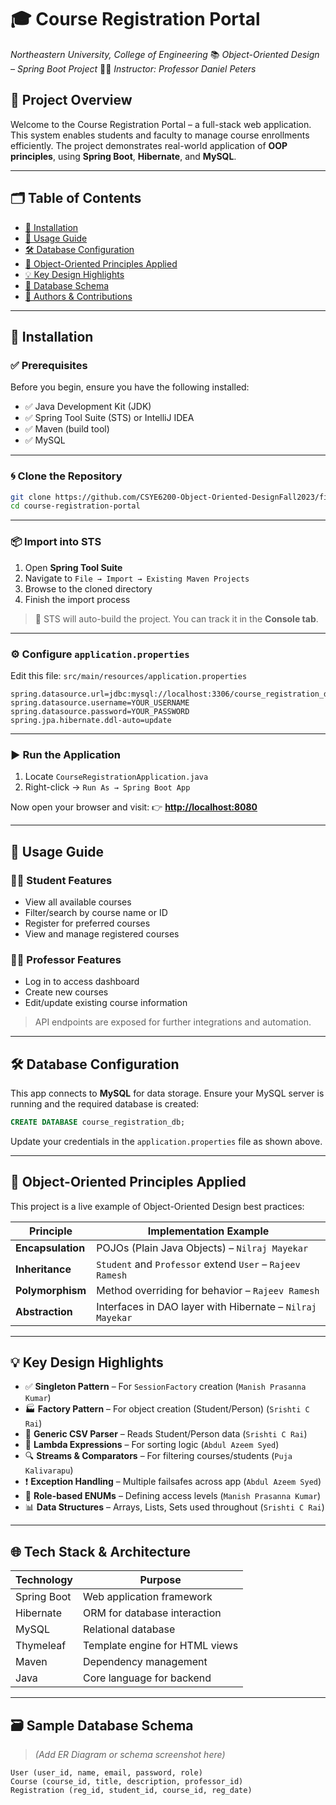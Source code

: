 # 🎓 Course Registration Portal

*Northeastern University, College of Engineering*
📚 *Object-Oriented Design – Spring Boot Project*
👨‍🏫 *Instructor: Professor Daniel Peters*


## 📌 Project Overview

Welcome to the Course Registration Portal – a full-stack web application. This system enables students and faculty to manage course enrollments efficiently. The project demonstrates real-world application of **OOP principles**, using **Spring Boot**, **Hibernate**, and **MySQL**.

---

## 🗂 Table of Contents

* [🔧 Installation](#-installation)
* [🚀 Usage Guide](#-usage-guide)
* [🛠 Database Configuration](#-database-configuration)
* [🧠 Object-Oriented Principles Applied](#-object-oriented-principles-applied)
* [💡 Key Design Highlights](#-key-design-highlights)
* [🧱 Database Schema](#-database-schema)
* [👥 Authors & Contributions](#-authors--contributions)

---

## 🔧 Installation

### ✅ Prerequisites

Before you begin, ensure you have the following installed:

* ✅ Java Development Kit (JDK)
* ✅ Spring Tool Suite (STS) or IntelliJ IDEA
* ✅ Maven (build tool)
* ✅ MySQL

---

### 🌀 Clone the Repository

```bash
git clone https://github.com/CSYE6200-Object-Oriented-DesignFall2023/final-project-final-group-10.git
cd course-registration-portal
```

---

### 📦 Import into STS

1. Open **Spring Tool Suite**
2. Navigate to `File → Import → Existing Maven Projects`
3. Browse to the cloned directory
4. Finish the import process

> 🔄 STS will auto-build the project. You can track it in the **Console tab**.

---

### ⚙ Configure `application.properties`

Edit this file: `src/main/resources/application.properties`

```properties
spring.datasource.url=jdbc:mysql://localhost:3306/course_registration_db
spring.datasource.username=YOUR_USERNAME
spring.datasource.password=YOUR_PASSWORD
spring.jpa.hibernate.ddl-auto=update
```

---

### ▶️ Run the Application

1. Locate `CourseRegistrationApplication.java`
2. Right-click → `Run As → Spring Boot App`

Now open your browser and visit:
👉 **[http://localhost:8080](http://localhost:8080)**

---

## 🚀 Usage Guide

### 👨‍🎓 Student Features

* View all available courses
* Filter/search by course name or ID
* Register for preferred courses
* View and manage registered courses

### 👩‍🏫 Professor Features

* Log in to access dashboard
* Create new courses
* Edit/update existing course information

> API endpoints are exposed for further integrations and automation.

---

## 🛠 Database Configuration

This app connects to **MySQL** for data storage.
Ensure your MySQL server is running and the required database is created:

```sql
CREATE DATABASE course_registration_db;
```

Update your credentials in the `application.properties` file as shown above.

---

## 🧠 Object-Oriented Principles Applied

This project is a live example of Object-Oriented Design best practices:

| Principle         | Implementation Example                                    |
| ----------------- | --------------------------------------------------------- |
| **Encapsulation** | POJOs (Plain Java Objects) – `Nilraj Mayekar`             |
| **Inheritance**   | `Student` and `Professor` extend `User` – `Rajeev Ramesh` |
| **Polymorphism**  | Method overriding for behavior – `Rajeev Ramesh`          |
| **Abstraction**   | Interfaces in DAO layer with Hibernate – `Nilraj Mayekar` |

---

## 💡 Key Design Highlights

* ✅ **Singleton Pattern** – For `SessionFactory` creation (`Manish Prasanna Kumar`)
* 🏭 **Factory Pattern** – For object creation (Student/Person) (`Srishti C Rai`)
* 📄 **Generic CSV Parser** – Reads Student/Person data (`Srishti C Rai`)
* 🧮 **Lambda Expressions** – For sorting logic (`Abdul Azeem Syed`)
* 🔍 **Streams & Comparators** – For filtering courses/students (`Puja Kalivarapu`)
* ❗ **Exception Handling** – Multiple failsafes across app (`Abdul Azeem Syed`)
* 🔐 **Role-based ENUMs** – Defining access levels (`Manish Prasanna Kumar`)
* 📊 **Data Structures** – Arrays, Lists, Sets used throughout (`Srishti C Rai`)

---

## 🌐 Tech Stack & Architecture

| Technology  | Purpose                        |
| ----------- | ------------------------------ |
| Spring Boot | Web application framework      |
| Hibernate   | ORM for database interaction   |
| MySQL       | Relational database            |
| Thymeleaf   | Template engine for HTML views |
| Maven       | Dependency management          |
| Java        | Core language for backend      |

---

## 🗃️ Sample Database Schema

> *(Add ER Diagram or schema screenshot here)*

```text
User (user_id, name, email, password, role)
Course (course_id, title, description, professor_id)
Registration (reg_id, student_id, course_id, reg_date)
```



